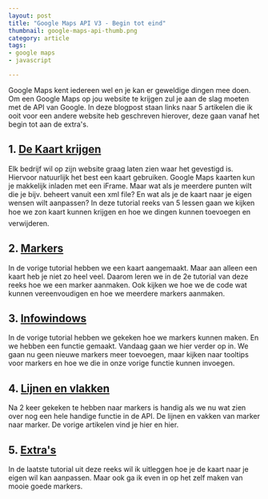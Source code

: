 ```yaml
---
layout: post
title: "Google Maps API V3 - Begin tot eind"
thumbnail: google-maps-api-thumb.png
category: article
tags:
- google maps
- javascript

---
```

Google Maps kent iedereen wel en je kan er geweldige dingen mee doen. Om een
Google Maps op jou website te krijgen zul je aan de slag moeten met de API van
Google. In deze blogpost staan links naar 5 artikelen die ik ooit voor een
andere website heb geschreven hierover, deze gaan vanaf het begin tot aan de
extra's.

## 1. [De Kaart krijgen](http://www.html-site.nl/google-maps-api-v3-de-kaart-krijgen)

Elk bedrijf wil op zijn website graag laten zien waar het gevestigd is.
Hiervoor natuurlijk het best een kaart gebruiken. Google Maps kaarten kun je
makkelijk inladen met een iFrame. Maar wat als je meerdere punten wilt die je
bijv. beheert vanuit een xml file? En wat als je de kaart naar je eigen wensen
wilt aanpassen? In deze tutorial reeks van 5 lessen gaan we kijken hoe we zon
kaart kunnen krijgen en hoe we dingen kunnen toevoegen en verwijderen.

## 2. [Markers](http://www.html-site.nl/google-maps-api-v3-markers)

In de vorige tutorial hebben we een kaart aangemaakt. Maar aan alleen een
kaart heb je niet zo heel veel. Daarom leren we in de 2e tutorial van deze
reeks hoe we een marker aanmaken. Ook kijken we hoe we de code wat kunnen
vereenvoudigen en hoe we meerdere markers aanmaken.

## 3. [Infowindows](http://www.html-site.nl/google-maps-api-v3-infowindows-2)

In de vorige tutorial hebben we gekeken hoe we markers kunnen maken. En we
hebben een functie gemaakt. Vandaag gaan we hier verder op in. We gaan nu geen
nieuwe markers meer toevoegen, maar kijken naar tooltips voor markers en hoe
we die in onze vorige functie kunnen invoegen.

## 4. [Lijnen en vlakken](http://www.html-site.nl/google-maps-api-v3-lijnen-en-vakken)

Na 2 keer gekeken te hebben naar markers is handig als we nu wat zien over nog
een hele handige functie in de API. De lijnen en vakken van marker naar
marker. De vorige artikelen vind je hier en hier.

## 5. [Extra's](http://www.html-site.nl/google-maps-api-v3-extra-aanpassingen)

In de laatste tutorial uit deze reeks wil ik uitleggen hoe je de kaart naar je
eigen wil kan aanpassen. Maar ook ga ik even in op het zelf maken van mooie
goede markers.
